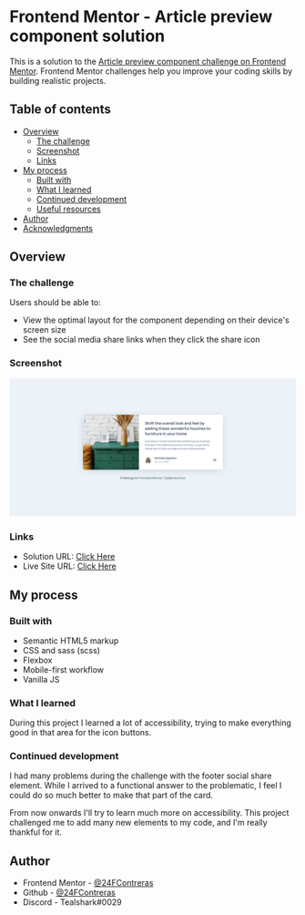 # Frontend Mentor - Article preview component solution

This is a solution to the [Article preview component challenge on Frontend Mentor](https://www.frontendmentor.io/challenges/article-preview-component-dYBN_pYFT). Frontend Mentor challenges help you improve your coding skills by building realistic projects. 

## Table of contents

- [Overview](#overview)
  - [The challenge](#the-challenge)
  - [Screenshot](#screenshot)
  - [Links](#links)
- [My process](#my-process)
  - [Built with](#built-with)
  - [What I learned](#what-i-learned)
  - [Continued development](#continued-development)
  - [Useful resources](#useful-resources)
- [Author](#author)
- [Acknowledgments](#acknowledgments)


## Overview

### The challenge

Users should be able to:

- View the optimal layout for the component depending on their device's screen size
- See the social media share links when they click the share icon

### Screenshot

![](assets/img/screenshot.png)


### Links

- Solution URL: [Click Here](https://github.com/24FContreras/FM-articlePreviewComponent)
- Live Site URL: [Click Here](https://24fcontreras.github.io/FM-articlePreviewComponent/)

## My process

### Built with

- Semantic HTML5 markup
- CSS and sass (scss)
- Flexbox
- Mobile-first workflow
- Vanilla JS


### What I learned

During this project I learned a lot of accessibility, trying to make everything good in that area for the icon buttons. 


### Continued development

I had many problems during the challenge with the footer social share element. While I arrived to a functional answer to the problematic, I feel I could do so much better to make that part of the card.

From now onwards I'll try to learn much more on accessibility. This project challenged me to add many new elements to my code, and I'm really thankful for it.

## Author

- Frontend Mentor - [@24FContreras](https://www.frontendmentor.io/profile/24FContreras)
- Github - [@24FContreras](https://github.com/24FContreras)
- Discord - Tealshark#0029